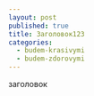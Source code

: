 ```yaml
---
layout: post
published: true
title: Заголовок123
categories:
  - budem-krasivymi
  - budem-zdorovymi
---
```

заголовок
